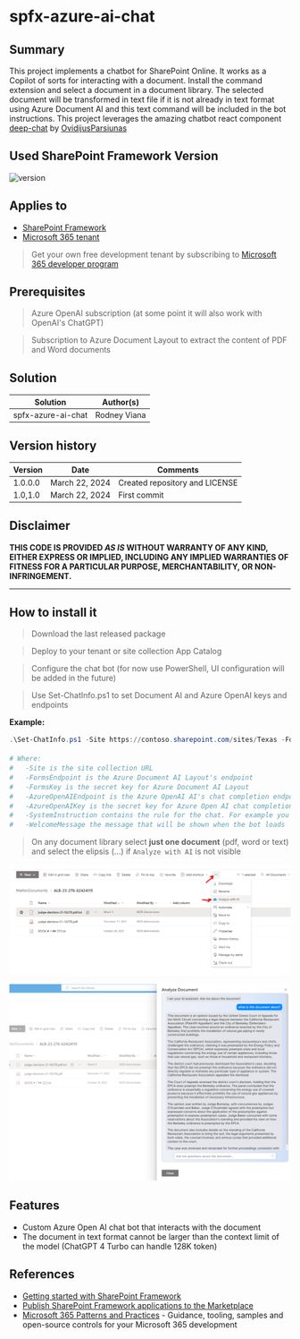 # spfx-azure-ai-chat

## Summary

This project implements a chatbot for SharePoint Online. It works as a Copilot of sorts for interacting with a document. Install the command extension and select a document in a document library. The selected document will be transformed in text file if it is not already in text format using Azure Document AI and this text command will be included in the bot instructions.
This project leverages the amazing chatbot react component [deep-chat](https://github.com/OvidijusParsiunas/deep-chat) by [OvidijusParsiunas](https://github.com/OvidijusParsiunas)


## Used SharePoint Framework Version

![version](https://img.shields.io/badge/version-1.18.2-green.svg)

## Applies to

- [SharePoint Framework](https://aka.ms/spfx)
- [Microsoft 365 tenant](https://docs.microsoft.com/en-us/sharepoint/dev/spfx/set-up-your-developer-tenant)

> Get your own free development tenant by subscribing to [Microsoft 365 developer program](http://aka.ms/o365devprogram)

## Prerequisites

> Azure OpenAI subscription (at some point it will also work with OpenAI's ChatGPT)

> Subscription to Azure Document Layout to extract the content of PDF and Word documents

## Solution

| Solution    | Author(s)                                               |
| ----------- | ------------------------------------------------------- |
| spfx-azure-ai-chat | Rodney Viana |

## Version history

| Version | Date             | Comments        |
| ------- | ---------------- | --------------- |
| 1.0.0.0     | March 22, 2024   | Created repository and LICENSE  |
| 1.0,1.0     | March 22, 2024 | First commit |

## Disclaimer

**THIS CODE IS PROVIDED _AS IS_ WITHOUT WARRANTY OF ANY KIND, EITHER EXPRESS OR IMPLIED, INCLUDING ANY IMPLIED WARRANTIES OF FITNESS FOR A PARTICULAR PURPOSE, MERCHANTABILITY, OR NON-INFRINGEMENT.**

---

## How to install it


> Download the last released package

> Deploy to your tenant or site collection App Catalog

> Configure the chat bot (for now use PowerShell, UI configuration will be added in the future)

> Use Set-ChatInfo.ps1 to set Document AI and Azure OpenAI keys and endpoints

**Example:**
```powershell
.\Set-ChatInfo.ps1 -Site https://contoso.sharepoint.com/sites/Texas -FormsEndpoint https://contoso-doc-intel.cognitiveservices.azure.com/ -FormsKey "123456a90cdd4359b872ca794a0c1170" -AzureOpenAIEndpoint https://contoso-deployment.openai.azure.com/openai/deployments/gpt4-turbo/chat/completions?api-version=2023-07-01-preview -AzureOpenAIKey "1234563e59c4f1e8b5d958db6838bc0" -SystemInstructions "You are a legal scholar and you will respond questions about this legal document: `n@text" -WelcomeMessage "I am your AI assistant. Ask me about the document"

# Where:
#   -Site is the site collection URL
#   -FormsEndpoint is the Azure Document AI Layout's endpoint
#   -FormsKey is the secret key for Azure Document AI Layout
#   -AzureOpenAIEndpoint is the Azure OpenAI AI's chat completion endpoint
#   -AzureOpenAIKey is the secret key for Azure Open AI chat completion deployment
#   -SystemInstruction contains the rule for the chat. For example you can limit the scope of responses and the type of expert the AI is
#   -WelcomeMessage the message that will be shown when the bot loads
```

> On any document library select **just one document** (pdf, word or text) and select the elipsis (...) if ```Analyze with AI``` is not visible


![Alt text](image.png)

![Alt text](image-1.png)
## Features

- Custom Azure Open AI chat bot that interacts with the document
- The document in text format cannot be larger than the context limit of the model (ChatGPT 4 Turbo can handle 128K token)


## References

- [Getting started with SharePoint Framework](https://docs.microsoft.com/en-us/sharepoint/dev/spfx/set-up-your-developer-tenant)
- [Publish SharePoint Framework applications to the Marketplace](https://docs.microsoft.com/en-us/sharepoint/dev/spfx/publish-to-marketplace-overview)
- [Microsoft 365 Patterns and Practices](https://aka.ms/m365pnp) - Guidance, tooling, samples and open-source controls for your Microsoft 365 development
